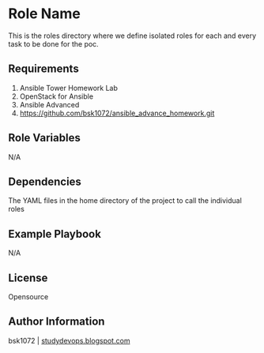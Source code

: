 Role Name
=========

This is the roles directory where we define isolated roles for each and every task to be done for the poc.

Requirements
------------

  1) Ansible Tower Homework Lab
  2) OpenStack for Ansible
  3) Ansible Advanced
  4) https://github.com/bsk1072/ansible_advance_homework.git

Role Variables
--------------

N/A

Dependencies
------------

The YAML files in the home directory of the project to call the individual roles

Example Playbook
----------------

N/A

License
-------

Opensource

Author Information
------------------

bsk1072 | [studydevops.blogspot.com](http://studydevops.blogspot.com/)
